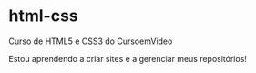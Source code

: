 # html-css

Curso de HTML5 e CSS3 do CursoemVideo

Estou aprendendo a criar sites e a gerenciar meus repositórios!